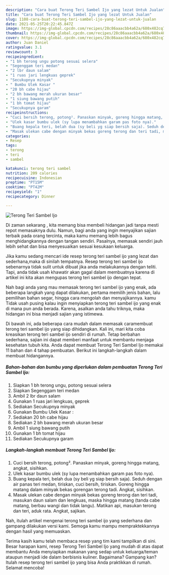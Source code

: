 ```yaml
---
description: "Cara buat Terong Teri Sambel Ijo yang lezat Untuk Jualan"
title: "Cara buat Terong Teri Sambel Ijo yang lezat Untuk Jualan"
slug: 1108-cara-buat-terong-teri-sambel-ijo-yang-lezat-untuk-jualan
date: 2021-05-25T20:22:45.847Z
image: https://img-global.cpcdn.com/recipes/28c86aaacbb4a62a/680x482cq70/terong-teri-sambel-ijo-foto-resep-utama.jpg
thumbnail: https://img-global.cpcdn.com/recipes/28c86aaacbb4a62a/680x482cq70/terong-teri-sambel-ijo-foto-resep-utama.jpg
cover: https://img-global.cpcdn.com/recipes/28c86aaacbb4a62a/680x482cq70/terong-teri-sambel-ijo-foto-resep-utama.jpg
author: Juan Daniel
ratingvalue: 3.1
reviewcount: 3
recipeingredient:
- "1 bh terong ungu potong sesuai selera"
- "Segenggam teri medan"
- "2 lbr daun salam"
- "1 ruas jari lengkuas geprek"
- "Secukupnya minyak"
- " Bumbu Ulek Kasar "
- "20 bh cabe hijau"
- "2 bh bawang merah ukuran besar"
- "1 siung bawang putih"
- "1 bh tomat hijau"
- "Secukupnya garam"
recipeinstructions:
- "Cuci bersih terong, potong². Panaskan minyak, goreng hingga matang, angkat, sisihkan."
- "Ulek kasar bumbu ulek (sy lupa menambahkan garam pas foto nya)."
- "Buang kepala teri, belah dua (sy beli yg siap bersih saja). Seduh dengan air panas teri medan, tiriskan, cuci bersih, tiriskan. Goreng hingga matang dalam minyak bekas gorengan terong tadi. Angkat, sisihkan."
- "Masak ulekan cabe dengan minyak bekas goreng terong dan teri tadi, masukan daun salam dan lengkuas, maska hingga matang (tanda cabe matang, berbau wangi dan tidak langu). Matikan api, masukan terong dan teri, aduk rata. Angkat, sajikan."
categories:
- Resep
tags:
- terong
- teri
- sambel

katakunci: terong teri sambel 
nutrition: 209 calories
recipecuisine: Indonesian
preptime: "PT15M"
cooktime: "PT42M"
recipeyield: "1"
recipecategory: Dinner

---
```



![Terong Teri Sambel Ijo](https://img-global.cpcdn.com/recipes/28c86aaacbb4a62a/680x482cq70/terong-teri-sambel-ijo-foto-resep-utama.jpg)

Di zaman  sekarang , kita memang bisa membeli hidangan jadi tanpa mesti repot memasaknya dulu. Namun, bagi anda yang ingin menyajikan sajian terbaik pada orang tercinta, maka kamu memang lebih bagus menghidangkannya dengan tangan sendiri. Pasalnya, memasak sendiri jauh lebih sehat dan bisa menyesuaikan sesuai kesukaan keluarga.

Jika kamu sedang mencari ide resep terong teri sambel ijo yang lezat dan sederhana,maka di sinilah tempatnya. Resep terong teri sambel ijo  sebenarnya tidak sulit untuk dibuat jika anda melakukannya dengan teliti. Tapi, anda tidak usah khawatir akan gagal dalam membuatnya 
karena di artikel ini kita akan mengupas terong teri sambel ijo dengan tepat.  



Nah bagi anda yang mau memasak terong teri sambel ijo yang enak, ada beberapa langkah yang dapat dilakukan, pertama memilih jenis bahan, lalu pemilihan bahan segar, hingga cara mengolah dan menyajikannya. kamu Tidak usah pusing kalau ingin menyiapkan terong teri sambel ijo yang enak di mana pun anda berada. Karena, asalkan anda  tahu triknya, maka hidangan ini bisa menjadi sajian yang istimewa.

Di bawah ini, ada beberapa cara mudah dalam memasak caramembuat terong teri sambel ijo yang siap dihidangkan. Kali ini, mari kita coba kreasikan terong teri sambel ijo sendiri di rumah. Tetap berbahan sederhana, sajian ini dapat memberi manfaat untuk membantu menjaga kesehatan tubuh kita. Anda dapat membuat Terong Teri Sambel Ijo memakai 11 bahan dan 4 tahap pembuatan. Berikut ini langkah-langkah dalam membuat hidangannya.

<!--inarticleads1-->

##### Bahan-bahan dan bumbu yang diperlukan dalam pembuatan Terong Teri Sambel Ijo:

1. Siapkan 1 bh terong ungu, potong sesuai selera
1. Siapkan Segenggam teri medan
1. Ambil 2 lbr daun salam
1. Gunakan 1 ruas jari lengkuas, geprek
1. Sediakan Secukupnya minyak
1. Gunakan  Bumbu Ulek Kasar :
1. Sediakan 20 bh cabe hijau
1. Sediakan 2 bh bawang merah ukuran besar
1. Ambil 1 siung bawang putih
1. Gunakan 1 bh tomat hijau
1. Sediakan Secukupnya garam




<!--inarticleads2-->

##### Langkah-langkah membuat Terong Teri Sambel Ijo:

1. Cuci bersih terong, potong². Panaskan minyak, goreng hingga matang, angkat, sisihkan.
1. Ulek kasar bumbu ulek (sy lupa menambahkan garam pas foto nya).
1. Buang kepala teri, belah dua (sy beli yg siap bersih saja). Seduh dengan air panas teri medan, tiriskan, cuci bersih, tiriskan. Goreng hingga matang dalam minyak bekas gorengan terong tadi. Angkat, sisihkan.
1. Masak ulekan cabe dengan minyak bekas goreng terong dan teri tadi, masukan daun salam dan lengkuas, maska hingga matang (tanda cabe matang, berbau wangi dan tidak langu). Matikan api, masukan terong dan teri, aduk rata. Angkat, sajikan.




Nah, itulah artikel mengenai  terong teri sambel ijo  yang sederhana dan gampang dilakukan versi kami. Semoga kamu mampu mempraktekkannya dengan hasil yang memuaskan. 

Terima kasih kamu telah membaca resep yang tim kami tampilkan di sini. Besar harapan kami, resep  Terong Teri Sambel Ijo yang mudah di atas dapat membantu Anda menyiapkan makanan yang sedap untuk keluarga/teman ataupun menjadi ide dalam berbisnis kuliner. Bagaimana? Gampang kan? Itulah resep terong teri sambel ijo yang bisa Anda praktikkan di rumah. Selamat mencoba!

